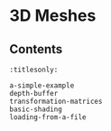 3D Meshes
=========

Contents
--------

```{toctree}
:titlesonly:

a-simple-example
depth-buffer
transformation-matrices
basic-shading
loading-from-a-file
```
